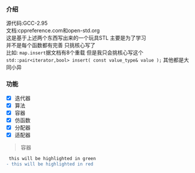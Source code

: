 ### 介绍
源代码:GCC-2.95 <br>
文档:cppreference.com和open-std.org<br>
这是基于上述两个东西写出来的一个玩具STL 主要是为了学习<br>
并不是每个函数都有完善 只挑核心写了 <br>
比如: `map.insert`据文档有8个重载 但是我只会挑核心写这个 `std::pair<iterator,bool> insert( const value_type& value );`  其他都是大同小异

### 功能
- [x] 迭代器 <br>
- [x] 算法 <br>
- [x] 容器 <br>
- [x] 仿函数 <br>
- [x] 分配器 <br>
- [x] 适配器 <br>
> 容器

```diff
 this will be highlighted in green
- this will be highlighted in red
```
